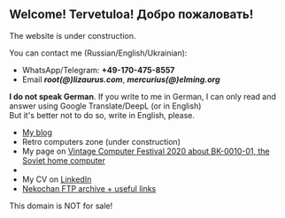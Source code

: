 ## Welcome! Tervetuloa! Добро пожаловать!

The website is under construction.

You can contact me (Russian/English/Ukrainian):
- WhatsApp/Telegram: **+49-170-475-8557** 
- Email ***root(@)lizaurus.com***, ***mercurius(@)elming.org***

**I do not speak German**. If you write to me in German, I can only read and answer using Google Translate/DeepL (or in English)  
But it's better not to do so, write in English, please.

- [My blog](https://merclangrat.wordpress.com)
- Retro computers zone (under construction)
- My page on [Vintage Computer Festival 2020 about BK-0010-01, the Soviet home computer](https://wiki.vcfb.de/2020/en:soviet_computers)
-
- My CV on [LinkedIn](https://www.linkedin.com/in/merclangrat/)
- [Nekochan FTP archive + useful links](http://nekochan.lizaurus.com)


This domain is NOT for sale!
